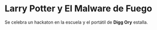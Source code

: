 # Larry Potter y El Malware de Fuego

Se celebra un hackaton en la escuela y el portátil de **Digg Ory** estalla.


